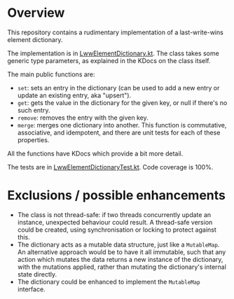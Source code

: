 # Overview

This repository contains a rudimentary implementation of a last-write-wins element dictionary.

The implementation is in [LwwElementDictionary.kt](src/main/kotlin/org/yonigibbs/crdt/LwwElementDictionary.kt). The
class takes some generic type parameters, as explained in the KDocs on the class itself.

The main public functions are:

* `set`: sets an entry in the dictionary (can be used to add a new entry or update an existing entry, aka "upsert").
* `get`: gets the value in the dictionary for the given key, or null if there's no such entry.
* `remove`: removes the entry with the given key.
* `merge`: merges one dictionary into another. This function is commutative, associative, and idempotent, and there are
  unit tests for each of these properties.

All the functions have KDocs which provide a bit more detail.

The tests are in [LwwElementDictionaryTest.kt](src/test/kotlin/org/yonigibbs/crdt/LwwElementDictionaryTest.kt). Code
coverage is 100%.

# Exclusions / possible enhancements

* The class is not thread-safe: if two threads concurrently update an instance, unexpected behaviour could result. A
  thread-safe version could be created, using synchronisation or locking to protect against this.
* The dictionary acts as a mutable data structure, just like a `MutableMap`. An alternative approach would be to have it
  all immutable, such that any action which mutates the data returns a new instance of the dictionary, with the
  mutations applied, rather than mutating the dictionary's internal state directly.
* The dictionary could be enhanced to implement the `MutableMap` interface.

